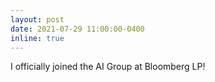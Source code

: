 ```yaml
---
layout: post
date: 2021-07-29 11:00:00-0400
inline: true
---
```


I officially joined the AI Group at Bloomberg LP!
